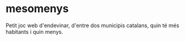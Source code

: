 # mesomenys
Petit joc web d'endevinar, d'entre dos municipis catalans, quin té més habitants i quin menys.
